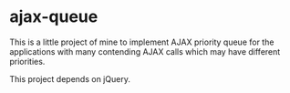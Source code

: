ajax-queue
==========
This is a little project of mine to implement AJAX priority queue for the applications with many contending AJAX calls which may have different priorities. 

This project depends on jQuery.